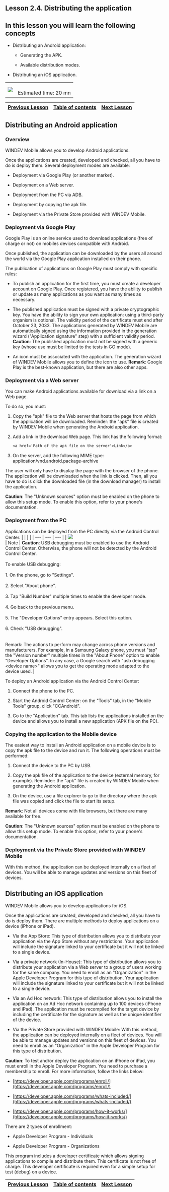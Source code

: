 
## Lesson 2.4. Distributing the application


<a name="NOTE1"></a>
<a name="NOTE1_1"></a>


## In this lesson you will learn the following concepts
<a name="this_lesson_you_will_learn_the_following_concepts_ELTTEXTE000188"></a>


- Distributing an Android application: 

	- Generating the APK.

	- Available distribution modes.




- Distributing an iOS application.





|   |   |
| --- | --- |
| ![](https://doc.pcsoft.fr/en-US/images/image.awp?langid=3&name=dur%E9e.png)<br> | <br>Estimated time: 20 mn |



| [Previous Lesson](../TutoWM/1410087564.md) | [Table of contents](../TutoWM/1410087586.md) | [Next Lesson](../TutoWM/1410087570.md) |
| --- | --- | --- |





<a name="NOTE2"></a>
<a name="NOTE2_1"></a>


## Distributing an Android application
<a name="distributing_android_application_ELTTEXTE000235"></a>


### Overview
<a name="overview_ELTPARAGRAPHE000028"></a>

WINDEV Mobile allows you to develop Android applications.

Once the applications are created, developed and checked, all you have to do is deploy them. Several deployment modes are available:

- Deployment via Google Play (or another market).

- Deployment on a Web server.

- Deployment from the PC via ADB.

- Deployment by copying the apk file.

- Deployment via the Private Store provided with WINDEV Mobile. 





### Deployment via Google Play 
<a name="deployment_via_google_play_ELTPARAGRAPHE000041"></a>

Google Play is an online service used to download applications (free of charge or not) on mobiles devices compatible with Android.

Once published, the application can be downloaded by the users all around the world via the Google Play application installed on their phone.

The publication of applications on Google Play must comply with specific rules:

- To publish an application for the first time, you must create a developer account on Google Play. Once registered, you have the ability to publish or update as many applications as you want as many times as necessary.

- The published application must be signed with a private cryptographic key. You have the ability to sign your own application: using a third-party organism is optional. The validity period of the certificate must end after October 23, 2033.
	The applications generated by WINDEV Mobile are automatically signed using the information provided in the generation wizard ("Application signature" step) with a sufficient validity period.
	**Caution**: The published application must not be signed with a generic key (whose use must be limited to the tests in GO mode).

- An icon must be associated with the application. The generation wizard of WINDEV Mobile allows you to define the icon to use.
	**Remark**: Google Play is the best-known application, but there are also other apps.





### Deployment via a Web server
<a name="deployment_via_web_server_ELTPARAGRAPHE000060"></a>

You can make Android applications available for download via a link on a Web page.

To do so, you must:

1. Copy the "apk" file to the Web server that hosts the page from which the application will be downloaded.
	Reminder: the "apk" file is created by WINDEV Mobile when generating the Android application.

2. Add a link in the download Web page. This link has the following format:
	
	```txt
	<a href='Path of the apk file on the server'>Link</a>
	```


3. On the server, add the following MIME type: application/vnd.android.package-archive




The user will only have to display the page with the browser of the phone. The application will be downloaded when the link is clicked. Then, all you have to do is click the downloaded file (in the download manager) to install the application.

**Caution**: The "Unknown sources" option must be enabled on the phone to allow this setup mode. To enable this option, refer to your phone's documentation.


### Deployment from the PC
<a name="deployment_from_the_ELTPARAGRAPHE000079"></a>

Applications can be deployed from the PC directly via the Android Control Center. |   |   |   |
| --- | --- | --- |
| ![](https://doc.pcsoft.fr/en-US/images/image.awp?langid=3&name=note.png)<br> | Note | **Caution**: USB debugging must be enabled to use the Android Control Center. Otherwise, the phone will not be detected by the Android Control Center.<br><br>To enable USB debugging:<br><br>1. On the phone, go to "Settings".<br><br>2. Select "About phone".<br><br>3. Tap "Build Number" multiple times to enable the developer mode.<br><br>4. Go back to the previous menu.<br><br>5. The "Developer Options" entry appears. Select this option.<br><br>6. Check "USB debugging".<br><br><br>Remark: The actions to perform may change across phone versions and manufacturers. For example, in a Samsung Galaxy phone, you must "tap" the "Version number" multiple times in the "About Phone" option to enable "Developer Options". In any case, a Google search with "usb debugging &lt;device name&gt;" allows you to get the operating mode adapted to the device used. |







To deploy an Android application via the Android Control Center: 

1. Connect the phone to the PC.  

2. Start the Android Control Center: on the "Tools" tab, in the "Mobile Tools" group, click "CCAndroid". 

3. Go to the "Application" tab. This tab lists the applications installed on the device and allows you to install a new application (APK file on the PC). 





### Copying the application to the Mobile device
<a name="copying_the_application_the_mobile_device_ELTPARAGRAPHE000105"></a>

The easiest way to install an Android application on a mobile device is to copy the apk file to the device and run it. The following operations must be performed:

1. Connect the device to the PC by USB.

2. Copy the apk file of the application to the device (external memory, for example).
	Reminder: the "apk" file is created by WINDEV Mobile when generating the Android application.

3. On the device, use a file explorer to go to the directory where the apk file was copied and click the file to start its setup.


**Remark**: Not all devices come with file browsers, but there are many available for free.

**Caution**: The "Unknown sources" option must be enabled on the phone to allow this setup mode. To enable this option, refer to your phone's documentation.


### Deployment via the Private Store provided with WINDEV Mobile
<a name="deployment_via_the_private_store_provided_with_windev_mobile_ELTPARAGRAPHE000120"></a>

With this method, the application can be deployed internally on a fleet of devices. You will be able to manage updates and versions on this fleet of devices. 





<a name="NOTE2b"></a>
<a name="NOTE2b_1"></a>


## Distributing an iOS application
<a name="distributing_ios_application_ELTTEXTE000307"></a>
WINDEV Mobile allows you to develop applications for iOS.

Once the applications are created, developed and checked, all you have to do is deploy them.
There are multiple methods to deploy applications on a device (iPhone or iPad).

- Via the App Store: This type of distribution allows you to distribute your application via the App Store without any restrictions. Your application will include the signature linked to your certificate but it will not be linked to a single device.

- Via a private network (In-House): This type of distribution allows you to distribute your application via a Web server to a group of users working for the same company. You need to enroll as an "Organization" in the Apple Developer Program for this type of distribution. Your application will include the signature linked to your certificate but it will not be linked to a single device.

- Via an Ad Hoc network: This type of distribution allows you to install the application on an Ad Hoc network containing up to 100 devices (iPhone and iPad). The application must be recompiled for the target device by including the certificate for the signature as well as the unique identifier of the device.

- Via the Private Store provided with WINDEV Mobile: With this method, the application can be deployed internally on a fleet of devices. You will be able to manage updates and versions on this fleet of devices. You need to enroll as an "Organization" in the Apple Developer Program for this type of distribution. 




**Caution**: To test and/or deploy the application on an iPhone or iPad, you must enroll in the Apple Developer Program. You need to purchase a membership to enroll. For more information, follow the links below: 

- [https://developer.apple.com/programs/enroll/](https://developer.apple.com/programs/enroll/)

- [https://developer.apple.com/programs/whats-included/](https://developer.apple.com/programs/whats-included/)

- [https://developer.apple.com/programs/how-it-works/](https://developer.apple.com/programs/how-it-works/)




There are 2 types of enrollment:

- Apple Developer Program - Individuals

- Apple Developer Program - Organizations




This program includes a developer certificate which allows signing applications to compile and distribute them. This certificate is not free of charge. This developer certificate is required even for a simple setup for test (debug) on a device.



| [Previous Lesson](../TutoWM/1410087564.md) | [Table of contents](../TutoWM/1410087586.md) | [Next Lesson](../TutoWM/1410087570.md) |
| --- | --- | --- |




